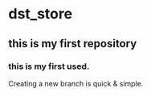 # dst_store
## this is my first repository

### this is my first used.

Creating a new branch is quick & simple.

